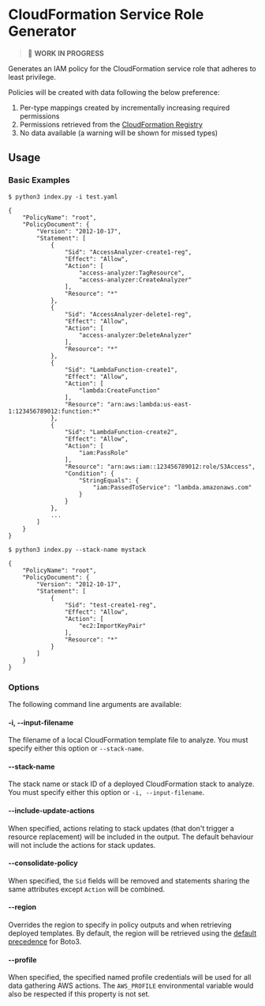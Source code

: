 # CloudFormation Service Role Generator

> :construction: **WORK IN PROGRESS**

Generates an IAM policy for the CloudFormation service role that adheres to least privilege.

Policies will be created with data following the below preference:
1. Per-type mappings created by incrementally increasing required permissions
2. Permissions retrieved from the [CloudFormation Registry](https://docs.aws.amazon.com/AWSCloudFormation/latest/UserGuide/registry.html)
3. No data available (a warning will be shown for missed types)

## Usage

### Basic Examples

```
$ python3 index.py -i test.yaml

{
    "PolicyName": "root",
    "PolicyDocument": {
        "Version": "2012-10-17",
        "Statement": [
            {
                "Sid": "AccessAnalyzer-create1-reg",
                "Effect": "Allow",
                "Action": [
                    "access-analyzer:TagResource",
                    "access-analyzer:CreateAnalyzer"
                ],
                "Resource": "*"
            },
            {
                "Sid": "AccessAnalyzer-delete1-reg",
                "Effect": "Allow",
                "Action": [
                    "access-analyzer:DeleteAnalyzer"
                ],
                "Resource": "*"
            },
            {
                "Sid": "LambdaFunction-create1",
                "Effect": "Allow",
                "Action": [
                    "lambda:CreateFunction"
                ],
                "Resource": "arn:aws:lambda:us-east-1:123456789012:function:*"
            },
            {
                "Sid": "LambdaFunction-create2",
                "Effect": "Allow",
                "Action": [
                    "iam:PassRole"
                ],
                "Resource": "arn:aws:iam::123456789012:role/S3Access",
                "Condition": {
                    "StringEquals": {
                        "iam:PassedToService": "lambda.amazonaws.com"
                    }
                }
            },
            ...
        ]
    }
}
```

```
$ python3 index.py --stack-name mystack

{
    "PolicyName": "root",
    "PolicyDocument": {
        "Version": "2012-10-17",
        "Statement": [
            {
                "Sid": "test-create1-reg",
                "Effect": "Allow",
                "Action": [
                    "ec2:ImportKeyPair"
                ],
                "Resource": "*"
            }
        ]
    }
}
```

### Options

The following command line arguments are available:

#### -i, --input-filename <filename>

The filename of a local CloudFormation template file to analyze. You must specify either this option or `--stack-name`.

#### --stack-name <stackname>

The stack name or stack ID of a deployed CloudFormation stack to analyze. You must specify either this option or `-i, --input-filename`.

#### --include-update-actions

When specified, actions relating to stack updates (that don't trigger a resource replacement) will be included in the output. The default behaviour will not include the actions for stack updates.

#### --consolidate-policy

When specified, the `Sid` fields will be removed and statements sharing the same attributes except `Action` will be combined.

#### --region <name>

Overrides the region to specify in policy outputs and when retrieving deployed templates. By default, the region will be retrieved using the [default precedence](https://boto3.amazonaws.com/v1/documentation/api/latest/guide/configuration.html#configuring-credentials) for Boto3.

#### --profile <name>

When specified, the specified named profile credentials will be used for all data gathering AWS actions. The `AWS_PROFILE` environmental variable would also be respected if this property is not set.
